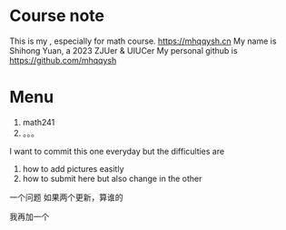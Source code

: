# Course note
This is my , especially for math course.
https://mhqqysh.cn
My name is Shihong Yuan, a 2023 ZJUer & UIUCer My personal github is https://github.com/mhqqysh
# Menu
1. math241
2. 。。。


I want to commit this one everyday but the difficulties are
1. how to add pictures easitly
2. how to submit here but also change in the other

一个问题 如果两个更新，算谁的

我再加一个
